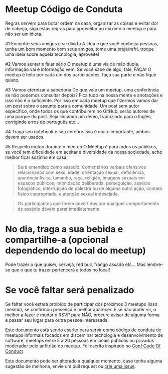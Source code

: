 Meetup Código de Conduta
====================

Regras servem para botar ordem na casa, organizar as coisas e evitar dor de cabeça, siga estás regras para aproveitar ao máximo o meetup e para não ser um idiota.

#1 Encontre seus amigos e se divirta
A idea é que você conheça pessoas, tenha um bom momento com seus amigos, tome uma breja/refri, troque uma ideia sobre aquela tecnologia, aproveite!

#2 Vamos sentar e falar sério
O meetup é uma via de mão dupla, informação vai e informação vem. Se você sabe de algo, fale, FAÇA! O meetup é feito por cada um dos participantes, faça sua parte e não fique quieto.

#3 Vamos eternizar a sabedoria
Do que vale um meetup, uma conferência se não podemos consultar depois? Fica tudo na nossa mente e anotações e isso não é o suficiente. Por isso em cada meetup que fizermos vamos dar um post sobre o assunto para a comunidade. Um post sem autor especifico, onde todos os que contribuirem no GitHub, serão autores de uma parque do post. Seja lincando um demo, traduzindo para o Inglês, corrigindo erros de português etc...

#4 Traga seu notebook e seu cérebro
Isso é muito importante, ambos devem ser usados.

#5 Respeito mutuo durante o meetup
O Meetup é para todos os públicos, se você tem dificuldade em aceitar a diversidade da nossa sociedade, acho melhor ficar sozinho em casa.

> Será entendido como assédio: Comentários verbais ofensivos relacionados com sexo, idade, orientação sexual, deficiência, aparência física, tamanho, raça, religião, imagens sexuais em espaços públicos, intimidação deliberada, perseguição, assédio fotográfico, interrupção de palestra ou de alguma outra ação, contato físico inapropriado, e atenção sexual indesejada.

> Os participantes que forem advertidos por qualquer comportamento de assédio devem parar imediatamente.

# No dia, traga a sua bebida e compartilhe-a (opcional dependendo do local do meetup)
Pode trazer o que quiser, cerveja, red bull, frango assado etc... Mas lembre-se que o que tu trazer pertencerá a todos no local!

# Se você faltar será penalizado
Se faltar você estará proibido de participar dos próximos 3 meetups (isso mesmo), se confirmou presença é melhor aparecer. E se não puder vir, o melhor a fazer é mudar o RSVP para NÃO, procure avisar de alguma forma e passar seu lugar para outra pessoa interessada.

Este documento está sendo escrito para servir como código de conduta de meetups informais focados em disceminar tecnologia e desenvolvimento de software, meetups entre 5 a 20 pessoas em locais publicos ou privados moderador pelo anfitrião do meetup. Foi escrito inspirado no [Conf Code Of Conduct](http://confcodeofconduct.com/)

Este documento pode ser alterado a qualquer momento, caso tenha alguma sugestão de melhoria, envie um pull request ou [crie uma issue](https://github.com/felquis/meetup-codigo-de-conduta/issues/new).
